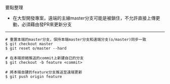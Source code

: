 要點整理
- 在大型開發專案，遠端的主線master分支可能是被鎖住，不允許直接上傳更動，必須藉由發PR來更新分支

---

```
# 重置本端的master分支，保持本端master分支和遠端分支(o/master)同步一致
$ git checkout master
$ git reset o/master --hard
```

```
# 在本端拒絕推送的commit上新建自已的分支
$ git checkout -b feature <commit>
```

```
# 將本端自建的feature分支推送至遠端更新
$ git push origin feature
```